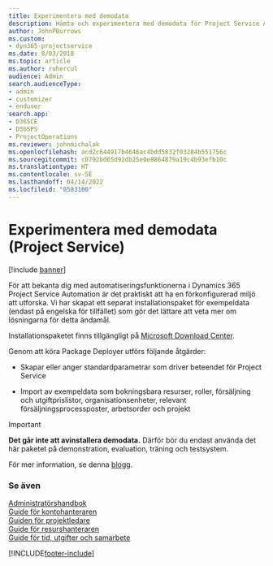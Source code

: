 ```yaml
---
title: Experimentera med demodata
description: Hämta och experimentera med demodata för Project Service Automation.
author: JohnPBurrows
ms.custom:
- dyn365-projectservice
ms.date: 8/03/2018
ms.topic: article
ms.author: ruhercul
audience: Admin
search.audienceType:
- admin
- customizer
- enduser
search.app:
- D365CE
- D365PS
- ProjectOperations
ms.reviewer: johnmichalak
ms.openlocfilehash: acd2c644917b4646ac4bdd5832f03284b551756c
ms.sourcegitcommit: c0792bd65d92db25e0e8864879a19c4b93efb10c
ms.translationtype: HT
ms.contentlocale: sv-SE
ms.lasthandoff: 04/14/2022
ms.locfileid: "8583100"
---
```

# <a name="experiment-with-demo-data-project-service"></a>Experimentera med demodata (Project Service)

[!include [banner](../includes/psa-now-project-operations.md)]

För att bekanta dig med automatiseringsfunktionerna i Dynamics 365 Project Service Automation är det praktiskt att ha en förkonfigurerad miljö att utforska. Vi har skapat ett separat installationspaket för exempeldata (endast på engelska för tillfället) som gör det lättare att veta mer om lösningarna för detta ändamål. 

Installationspaketet finns tillgängligt på [Microsoft Download Center](https://go.microsoft.com/fwlink/?linkid=859966).  

Genom att köra Package Deployer utförs följande åtgärder: 
  
-   Skapar eller anger standardparametrar som driver beteendet för Project Service  
  
-   Import av exempeldata som bokningsbara resurser, roller, försäljning och utgiftprislistor, organisationsenheter, relevant försäljningsprocessposter, arbetsorder och projekt    
  
> [!IMPORTANT]
> **Det går inte att avinstallera demodata.** Därför bör du endast använda det här paketet på demonstration, evaluation, träning och testsystem.

För mer information, se denna [blogg](https://blogs.msdn.microsoft.com/crm/2017/10/24/microsoft-dynamics-365-for-field-service-and-project-service-automation-sample-data).





  
### <a name="see-also"></a>Se även  
 [Administratörshandbok](../psa/admin-guide.md)   
 [Guide för kontohanteraren](../psa/account-manager-guide.md)   
 [Guiden för projektledare](../psa/project-manager-guide.md)   
 [Guide för resurshanteraren](../psa/resource-manager-guide.md)   
 [Guide för tid, utgifter och samarbete](../psa/time-expense-collaboration-guide.md)


[!INCLUDE[footer-include](../includes/footer-banner.md)]
